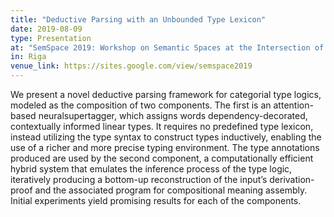 ```yaml
---
title: "Deductive Parsing with an Unbounded Type Lexicon"
date: 2019-08-09
type: Presentation
at: "SemSpace 2019: Workshop on Semantic Spaces at the Intersection of NLP, Physics, and Cognitive Science (ESSLLI 2019)"
in: Riga
venue_link: https://sites.google.com/view/semspace2019
---
```


We present a novel deductive parsing framework for categorial type logics, modeled as the composition of two components.
The first is an attention-based neuralsupertagger, which assigns words dependency-decorated, contextually informed linear types.
It requires no predefined type lexicon, instead utilizing the type syntax to construct types inductively, enabling the use of a richer and more precise typing environment.
The type annotations produced are used by the second component, a computationally efficient hybrid system that emulates the inference process of the type logic, iteratively producing a bottom-up reconstruction of the input’s derivation-proof and the associated program for compositional meaning assembly.
Initial experiments yield promising results for each of the components.
